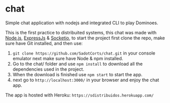 # chat
Simple chat application with nodejs and integrated CLI to play Dominoes.

This is the first practice to distribuited systems, this chat was made with
[Node.js](https://nodejs.org/en/), [ExpressJs](http://expressjs.com/) &
[Socketio](https://socket.io/), to start the project first clone the repo, make
sure have Git installed, and then use: 
1. `git clone https://github.com/SadotCorts/chat.git` in your console emulator 
next make sure have Node & npm installed. 
2. Go to the chat/ folder and use `npm install` to download all the dependencies used in the project.
3. When the download is finished use `npm start` to start the app. 
4. next go to `http://localhost:3000/` in your browser and enjoy the chat app.

The app is hosted with Heroku: `https://sdistribuidos.herokuapp.com/`
